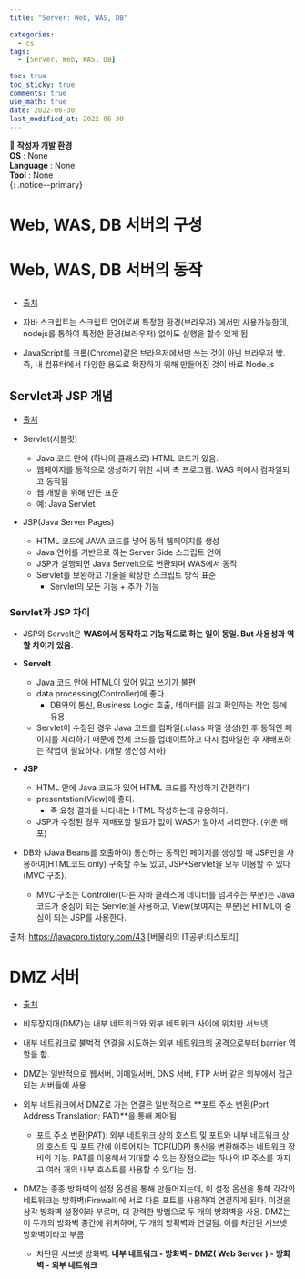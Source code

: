 ```yaml
---
title: "Server: Web, WAS, DB"

categories:
  - cs
tags:
  - [Server, Web, WAS, DB]

toc: true
toc_sticky: true
comments: true
use_math: true
date: 2022-06-30
last_modified_at: 2022-06-30
---
```


📌 **작성자 개발 환경** <br>
**OS** : None <br>
**Language** : None<br>
**Tool** : None<br>
{: .notice--primary}

# Web, WAS, DB 서버의 구성

# Web, WAS, DB 서버의 동작

## 

- [출처](https://velog.io/@bleach7/Javascript%EC%99%80-Nodejs%EA%B0%80-%EC%96%B4%EB%96%BB%EA%B2%8C-%EB%8B%A4%EB%A5%B8-%EA%B2%83%EC%9D%B8%EC%A7%80-%EC%84%A4%EB%AA%85%ED%95%B4%EC%A3%BC%EC%84%B8%EC%9A%94)

- 자바 스크립트는 스크립트 언어로써 특정한 환경(브라우저) 에서만 사용가능한데, nodejs를 통하여 특정한 환경(브라우저) 없이도 실행을 할수 있게 됨.

- JavaScript를 크롬(Chrome)같은 브라우저에서만 쓰는 것이 아닌 브라우저 밖. 즉, 내 컴퓨터에서 다양한 용도로 확장하기 위해 만들어진 것이 바로 Node.js

## Servlet과 JSP 개념

- [출처](https://gmlwjd9405.github.io/2018/11/04/servlet-vs-jsp.html)

- Servlet(서블릿)
    - Java 코드 안에 (하나의 클래스로) HTML 코드가 있음. 
    - 웹페이지를 동적으로 생성하기 위한 서버 측 프로그램. WAS 위에서 컴파일되고 동작됨
    - 웹 개발을 위해 만든 표준
    - 예: Java Servlet
- JSP(Java Server Pages)
    - HTML 코드에 JAVA 코드를 넣어 동적 웹페이지를 생성
    - Java 언어를 기반으로 하는 Server Side 스크립트 언어
    - JSP가 실행되면 Java Servelt으로 변환되며 WAS에서 동작
    - Servlet를 보완하고 기술을 확장한 스크립트 방식 표준
        - Servlet의 모든 기능 + 추가 기능

### Servlet과 JSP 차이

- JSP와 Servelt은 **WAS에서 동작하고 기능적으로 하는 일이 동일. But 사용성과 역할 차이가 있음**.
- **Servelt**
    - Java 코드 안에 HTML이 있어 읽고 쓰기가 불편
    - data processing(Controller)에 좋다.
        - DB와의 통신, Business Logic 호출, 데이터를 읽고 확인하는 작업 등에 유용
    - Servlet이 수정된 경우 Java 코드를 컴파일(.class 파일 생성)한 후 동적인 페이지를 처리하기 때문에 전체 코드를 업데이트하고 다시 컴파일한 후 재배포하는 작업이 필요하다. (개발 생산성 저하)

- **JSP**
    - HTML 안에 Java 코드가 있어 HTML 코드를 작성하기 간편하다
    - presentation(View)에 좋다.
        - 즉 요청 결과를 나타내는 HTML 작성하는데 유용하다.
    - JSP가 수정된 경우 재배포할 필요가 없이 WAS가 알아서 처리한다. (쉬운 배포)

- DB와 (Java Beans를 호출하여) 통신하는 동적인 페이지를 생성할 때 JSP만을 사용하여(HTML코드 only) 구축할 수도 있고, JSP+Servlet을 모두 이용할 수 있다(MVC 구조).
    - MVC 구조는 Controller(다른 자바 클래스에 데이터를 넘겨주는 부분)는 Java 코드가 중심이 되는 Servlet을 사용하고, View(보여지는 부분)은 HTML이 중심이 되는 JSP를 사용한다.


출처: https://javacpro.tistory.com/43 [버물리의 IT공부:티스토리]

# DMZ 서버

- [출처](https://itprogramming119.tistory.com/entry/IT-%EC%83%81%EC%8B%9D-DMZ-%EC%84%9C%EB%B2%84%EB%9E%80)

- 비무장지대(DMZ)는 내부 네트워크와 외부 네트워크 사이에 위치한 서브넷
- 내부 네트워크로 불벅적 연결을 시도하는 외부 네트워크의 공격으로부터 barrier 역할을 함.
- DMZ는 일반적으로 웹서버, 이메일서버, DNS 서버, FTP 서버 같은 외부에서 접근되는 서버들에 사용
- 외부 네트워크에서 DMZ로 가는 연결은 일반적으로 **포트 주소 변환(Port Address Translation; PAT)**을 통해 제어됨
    - 포트 주소 변환(PAT): 외부 네트워크 상의 호스트 및 포트와 내부 네트워크 상의 호스트 및 포트 간에 이루어지는 TCP(UDP) 통신을 변환해주는 네트워크 장비의 기능. PAT를 이용해서 기대할 수 있는 장점으로는 하나의 IP 주소를 가지고 여러 개의 내부 호스트를 사용할 수 있다는 점.
- DMZ는 종종 방화벽의 설정 옵션을 통해 만들어지는데, 이 설정 옵션을 통해 각각의 네트워크는 방화벽(Firewall)에 서로 다른 포트를 사용하여 연결하게 된다. 이것을 삼각 방화벽 설정이라 부르며, 더 강력한 방법으로 두 개의 방화벽을 사용. DMZ는 이 두개의 방화벽 중간에 위치하며, 두 개의 방확벽과 연결됨. 이를 차단된 서브넷 방화벽이라고 부름
    - 차단된 서브넷 방화벽: **내부 네트워크 - 방화벽 - DMZ( Web Server ) - 방화벽 - 외부 네트워크**